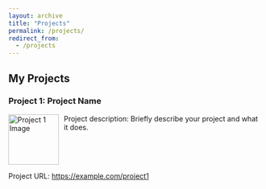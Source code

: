 ```yaml
---
layout: archive
title: "Projects"
permalink: /projects/
redirect_from:
  - /projects
---
```

## My Projects

### Project 1: Project Name


<div>
    <a href="https://smms.app/image/O5Y6EScAnLTvoUw" target="_blank"><img src="https://s2.loli.net/2023/04/01/O5Y6EScAnLTvoUw.jpg" alt="Project 1 Image" style="float: left; margin-right: 10px;" height = "100" width = "100"></a>
    <p>Project description: Briefly describe your project and what it does.</p>
</div>
<div style="clear:both;"></div>
<p>Project URL: <a href="https://example.com/project1">https://example.com/project1</a></p>

